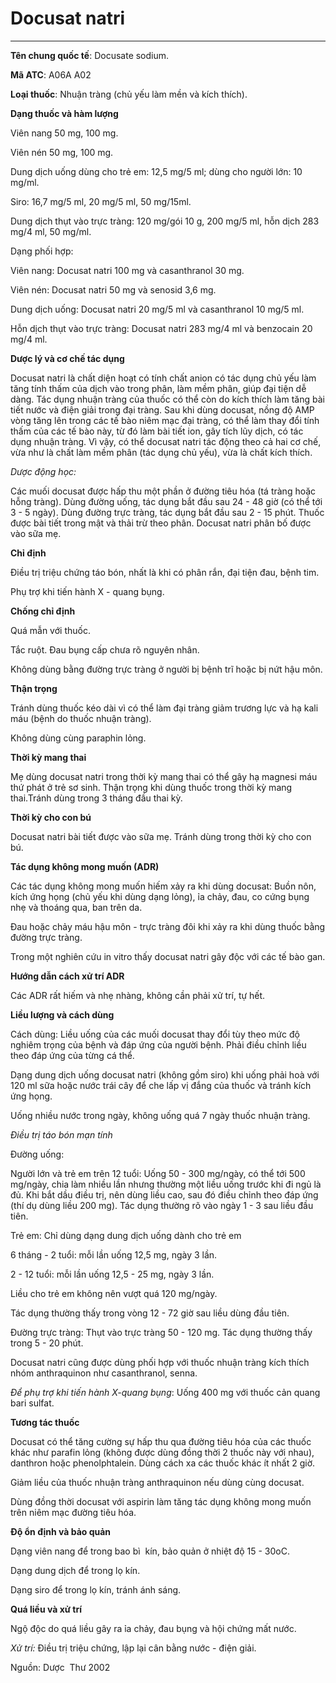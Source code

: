 # Docusat natri

---

**Tên chung quốc tế**: Docusate sodium.

**Mã ATC**: A06A A02

**Loại thuốc**: Nhuận tràng (chủ yếu làm mền và kích thích).

**Dạng thuốc và hàm lượng**

Viên nang 50 mg, 100 mg.

Viên nén 50 mg, 100 mg.

Dung dịch uống dùng cho trẻ em: 12,5 mg/5 ml; dùng cho người lớn: 10 mg/ml.

Siro: 16,7 mg/5 ml, 20 mg/5 ml, 50 mg/15ml.

Dung dịch thụt vào trực tràng: 120 mg/gói 10 g, 200 mg/5 ml, hỗn dịch 283 mg/4 ml, 50 mg/ml.

Dạng phối hợp:

Viên nang: Docusat natri 100 mg và casanthranol 30 mg.

Viên nén: Docusat natri 50 mg và senosid 3,6 mg.

Dung dịch uống: Docusat natri 20 mg/5 ml và casanthranol 10 mg/5 ml.

Hỗn dịch thụt vào trực tràng: Docusat natri 283 mg/4 ml và benzocain 20 mg/4 ml.

**Dược lý và cơ chế tác dụng**

Docusat natri là chất diện hoạt có tính chất anion có tác dụng chủ yếu làm tăng tính thấm của dịch vào trong phân, làm mềm phân, giúp đại tiện dễ dàng. Tác dụng nhuận tràng của thuốc có thể còn do kích thích làm tăng bài tiết nước và điện giải trong đại tràng. Sau khi dùng docusat, nồng độ AMP vòng tăng lên trong các tế bào niêm mạc đại tràng, có thể làm thay đổi tính thấm của các tế bào này, từ đó làm bài tiết ion, gây tích lũy dịch, có tác dụng nhuận tràng. Vì vậy, có thể docusat natri tác động theo cả hai cơ chế, vừa như là chất làm mềm phân (tác dụng chủ yếu), vừa là chất kích thích.

_Dược động học:_

Các muối docusat được hấp thu một phần ở đường tiêu hóa (tá tràng hoặc hỗng tràng). Dùng đường uống, tác dụng bắt đầu sau 24 - 48 giờ (có thể tới 3 - 5 ngày). Dùng đường trực tràng, tác dụng bắt đầu sau 2 - 15 phút. Thuốc được bài tiết trong mật và thải trừ theo phân. Docusat natri phân bố được vào sữa mẹ.

**Chỉ định**

Điều trị triệu chứng táo bón, nhất là khi có phân rắn, đại tiện đau, bệnh tim.

Phụ trợ khi tiến hành X - quang bụng.

**Chống chỉ định**

Quá mẫn với thuốc.

Tắc ruột. Đau bụng cấp chưa rõ nguyên nhân.

Không dùng bằng đường trực tràng ở người bị bệnh trĩ hoặc bị nứt hậu môn.

**Thận trọng**

Tránh dùng thuốc kéo dài vì có thể làm đại tràng giảm trương lực và hạ kali máu (bệnh do thuốc nhuận tràng).

Không dùng cùng paraphin lỏng.

**Thời kỳ mang thai**

Mẹ dùng docusat natri trong thời kỳ mang thai có thể gây hạ magnesi máu thứ phát ở trẻ sơ sinh. Thận trọng khi dùng thuốc trong thời kỳ mang thai.Tránh dùng trong 3 tháng đầu thai kỳ.

**Thời kỳ cho con bú**

Docusat natri bài tiết được vào sữa mẹ. Tránh dùng trong thời kỳ cho con bú.

**Tác dụng không mong muốn (ADR)**

Các tác dụng không mong muốn hiếm xảy ra khi dùng docusat: Buồn nôn, kích ứng họng (chủ yếu khi dùng dạng lỏng), ỉa chảy, đau, co cứng bụng nhẹ và thoáng qua, ban trên da.

Đau hoặc chảy máu hậu môn - trực tràng đôi khi xảy ra khi dùng thuốc bằng đường trực tràng.

Trong một nghiên cứu in vitro thấy docusat natri gây độc với các tế bào gan.

**Hướng dẫn cách xử trí ADR**

Các ADR rất hiếm và nhẹ nhàng, không cần phải xử trí, tự hết.

**Liều lượng và cách dùng**

Cách dùng: Liều uống của các muối docusat thay đổi tùy theo mức độ nghiêm trọng của bệnh và đáp ứng của người bệnh. Phải điều chỉnh liều theo đáp ứng của từng cá thể.

Dạng dung dịch uống docusat natri (không gồm siro) khi uống phải hoà với 120 ml sữa hoặc nước trái cây để che lấp vị đắng của thuốc và tránh kích ứng họng.

Uống nhiều nước trong ngày, không uống quá 7 ngày thuốc nhuận tràng.

_Điều trị táo bón mạn tính_

Đường uống:

Người lớn và trẻ em trên 12 tuổi: Uống 50 - 300 mg/ngày, có thể tới 500 mg/ngày, chia làm nhiều lần nhưng thường một liều uống trước khi đi ngủ là đủ. Khi bắt dầu điều trị, nên dùng liều cao, sau đó điều chỉnh theo đáp ứng (thí dụ dùng liều 200 mg). Tác dụng thường rõ vào ngày 1 - 3 sau liều đầu tiên.

Trẻ em: Chỉ dùng dạng dung dịch uống dành cho trẻ em

6 tháng - 2 tuổi: mỗi lần uống 12,5 mg, ngày 3 lần.

2 - 12 tuổi: mỗi lần uống 12,5 - 25 mg, ngày 3 lần.

Liều cho trẻ em không nên vượt quá 120 mg/ngày.

Tác dụng thường thấy trong vòng 12 - 72 giờ sau liều dùng đầu tiên.

Đường trực tràng: Thụt vào trực tràng 50 - 120 mg. Tác dụng thường thấy trong 5 - 20 phút.

Docusat natri cũng được dùng phối hợp với thuốc nhuận tràng kích thích nhóm anthraquinon như casanthranol, senna.

_Để phụ trợ khi tiến hành X-quang bụng_: Uống 400 mg với thuốc cản quang bari sulfat.

**Tương tác thuốc**

Docusat có thể tăng cường sự hấp thu qua đường tiêu hóa của các thuốc khác như parafin lỏng (không được dùng đồng thời 2 thuốc này với nhau), danthron hoặc phenolphtalein. Dùng cách xa các thuốc khác ít nhất 2 giờ.

Giảm liều của thuốc nhuận tràng anthraquinon nếu dùng cùng docusat.

Dùng đồng thời docusat với aspirin làm tăng tác dụng không mong muốn trên niêm mạc đường tiêu hóa.

**Độ ổn định và bảo quản**

Dạng viên nang để trong bao bì  kín, bảo quản ở nhiệt độ 15 - 30oC.

Dạng dung dịch để trong lọ kín.

Dạng siro để trong lọ kín, tránh ánh sáng.

**Quá liều và xử trí**

Ngộ độc do quá liều gây ra ỉa chảy, đau bụng và hội chứng mất nước.

_Xử trí:_ Điều trị triệu chứng, lập lại cân bằng nước - điện giải.

Nguồn: Dược  Thư 2002
